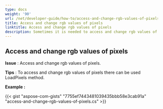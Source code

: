 ```yaml
---
type: docs
weight: '90'
url: /net/developer-guide/how-to/access-and-change-rgb-values-of-pixels
title: Access and change rgb values of pixels
linktitle: Access and change rgb values of pixels
description: Sometimes it is needed to access and change rgb values of pixels.
---
```


**Access and change rgb values of pixels**
-----------------------------------------

**Issue** : Access and change rgb values of pixels.

**Tips** : To access and change rgb values of pixels there can be used LoadPixels method.

**Example :**

{{< gist "aspose-com-gists" "7755ef7443481039435bbb58e3cab91a" "access-and-change-rgb-values-of-pixels.cs" >}}
